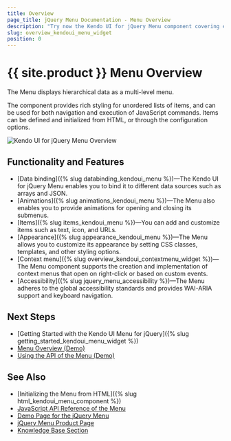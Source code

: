 ```yaml
---
title: Overview
page_title: jQuery Menu Documentation - Menu Overview
description: "Try now the Kendo UI for jQuery Menu component covering everything from supported local and remote data binding scenarios and predefined animations to providing settings for configuring the behavior of its items and a comprehensive set of options for styling its appearance."
slug: overview_kendoui_menu_widget
position: 0
---
```


# {{ site.product }} Menu Overview

The Menu displays hierarchical data as a multi-level menu.

The component provides rich styling for unordered lists of items, and can be used for both navigation and execution of JavaScript commands. Items can be defined and initialized from HTML, or through the configuration options.

![Kendo UI for jQuery Menu Overview](images/menu-overview.png)

## Functionality and Features

* [Data binding]({% slug databinding_kendoui_menu %})—The Kendo UI for jQuery Menu enables you to bind it to different data sources such as arrays and JSON.
* [Animations]({% slug animations_kendoui_menu %})—The Menu also enables you to provide animations for opening and closing its submenus.
* [Items]({% slug items_kendoui_menu %})—You can add and customize items such as text, icon, and URLs.
* [Appearance]({% slug appearance_kendoui_menu %})—The Menu allows you to customize its appearance by setting CSS classes, templates, and other styling options.
* [Context menu]({% slug overview_kendoui_contextmenu_widget %})—The Menu component supports the creation and implementation of context menus that open on right-click or based on custom events.
* [Accessibility]({% slug jquery_menu_accessibility %})—The Menu adheres to the global accessibility standards and provides WAI-ARIA support and keyboard navigation.

## Next Steps

* [Getting Started with the Kendo UI Menu for jQuery]({% slug getting_started_kendoui_menu_widget %})
* [Menu Overview (Demo)](https://demos.telerik.com/kendo-ui/menu/index)
* [Using the API of the Menu (Demo)](https://demos.telerik.com/kendo-ui/menu/api)

## See Also

* [Initializing the Menu from HTML]({% slug html_kendoui_menu_component %})
* [JavaScript API Reference of the Menu](/api/javascript/ui/menu)
* [Demo Page for the jQuery Menu](https://demos.telerik.com/kendo-ui/menu/index)
* [jQuery Menu Product Page](https://www.telerik.com/kendo-jquery-ui/menu)
* [Knowledge Base Section](/knowledge-base)


